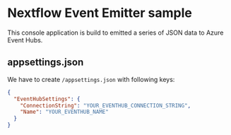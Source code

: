 # Nextflow Event Emitter sample

This console application is build to emitted a series of JSON data to Azure Event Hubs.

## appsettings.json

We have to create `/appsettings.json` with following keys:

```json
{
  "EventHubSettings": {
    "ConnectionString": "YOUR_EVENTHUB_CONNECTION_STRING",
    "Name": "YOUR_EVENTHUB_NAME"
  }
}
```
